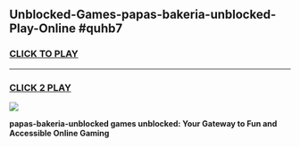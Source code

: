 
## Unblocked-Games-papas-bakeria-unblocked-Play-Online #quhb7
<h3>
<a href="https://news.freeplayer.one?title=papas-bakeria-unblocked&ref=3">CLICK TO PLAY</a></h3>
<hr>

<h3>
<a href="https://news.freeplayer.one?title=papas-bakeria-unblocked&ref=3">CLICK 2 PLAY</a>
  
</h3>

<a href="https://news.freeplayer.one?title=papas-bakeria-unblocked&ref=3"><img src="https://clearcache.store/games.png"></a>


**papas-bakeria-unblocked games unblocked: Your Gateway to Fun and Accessible Online Gaming**
